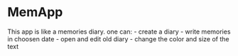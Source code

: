 # MemApp
This app is like a memories diary.
one can: - create a diary 
         - write memories in choosen date 
         - open and edit old diary
         - change the color and size of the text
